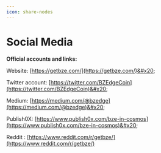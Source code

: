 ```yaml
---
icon: share-nodes
---
```


# Social Media

**Official accounts and links:**&#x20;

&#x20;Website: [https://getbze.com/](https://getbze.com/)&#x20;

Twitter account: [https://twitter.com/BZEdgeCoin](https://twitter.com/BZEdgeCoin)&#x20;

Medium: [https://medium.com/@bzedge](https://medium.com/@bzedge)&#x20;

Publish0X: [https://www.publish0x.com/bze-in-cosmos](https://www.publish0x.com/bze-in-cosmos)&#x20;

Reddit : [https://www.reddit.com/r/getbze/](https://www.reddit.com/r/getbze/)

